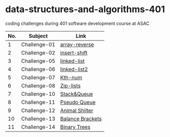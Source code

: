 # data-structures-and-algorithms-401
coding challenges during 401 software development course at ASAC


| No. | Subject | Link |
|-----|-----|-----|
| 1 | Challenge-01 | [array-reverse](https://github.com/Yousef27h/data-structures-and-algorithms-401/blob/main/challenges/array-reverse-challenge/README.md) |
| 2 | Challenge-02 | [insert-shift](https://github.com/Yousef27h/data-structures-and-algorithms-401/tree/main/challenges/array-insert-shift-challenge) |
| 3 | Challenge-05 | [linked-list](https://github.com/Yousef27h/data-structures-and-algorithms-401/blob/main/challenges/linked-list/README.md) |
| 4 | Challenge-06 | [linked-list2](https://github.com/Yousef27h/data-structures-and-algorithms-401/blob/main/challenges/linked-list/README.md) |
| 5 | Challenge-07 | [Kth-num](https://github.com/Yousef27h/data-structures-and-algorithms-401/blob/main/challenges/linked-list/README.md) |
| 6 | Challenge-08 | [Zip-lists](https://github.com/Yousef27h/data-structures-and-algorithms-401/blob/main/challenges/linked-list/README.md) |
| 7 | Challenge-10 | [Stack&Queue](https://github.com/Yousef27h/data-structures-and-algorithms-401/blob/main/challenges/linked-list/README.md) |
| 8 | Challenge-11 | [Pseudo Queue](https://github.com/Yousef27h/data-structures-and-algorithms-401/blob/main/challenges/linked-list/README.md) |
|9 | Challenge-12 | [Animal Shilter](https://github.com/Yousef27h/data-structures-and-algorithms-401/blob/main/challenges/linked-list/README.md) |
|10 | Challenge-13 | [Balance Brackets](https://github.com/Yousef27h/data-structures-and-algorithms-401/blob/main/challenges/linked-list/README.md) |
|11 | Challenge-14 | [Binary Trees](https://github.com/Yousef27h/data-structures-and-algorithms-401/blob/main/challenges/trees/README.md) |